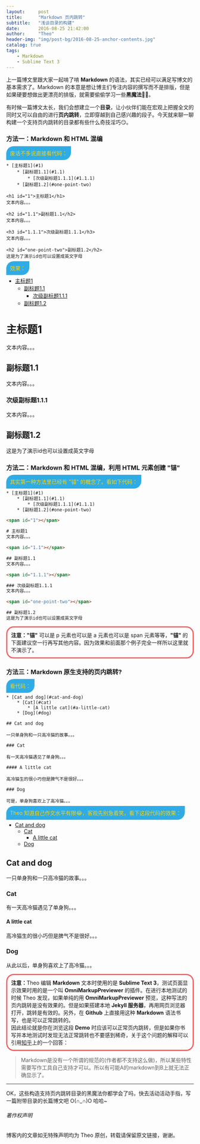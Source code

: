```yaml
---
layout:     post
title:      "Markdown 页内跳转"
subtitle:   "浅谈目录的构建"
date:       2016-08-25 21:42:00
author:     "Theo"
header-img: "img/post-bg/2016-08-25-anchor-contents.jpg"
catalog: true
tags:
    - Markdown
    - Sublime Text 3
---
```


上一篇博文里跟大家一起啃了啃 **Markdown** 的语法，其实已经可以满足写博文的基本需求了。Markdown 的本意是想让博主们专注内容的撰写而不是排版，但是如果硬要想做出更漂亮的排版，就需要偷偷学习一些**黑魔法**👊🎩。 

有时候一篇博文太长，我们会想建立一个**目录**，让小伙伴们能在宏观上把握全文的同时又可以自由的进行**页内跳转**，立即穿越到自己感兴趣的段子。今天就来聊一聊构建一个支持页内跳转的目录都有些什么奇技淫巧😏。

### 方法一：Markdown 和 HTML 混编

<span style="background-color:#2face6; color:#ffd109; padding:10px; border-radius:20px 0 20px 0;">废话不多说直接看代码：</span>

	* [主标题1](#1)
		* [副标题1.1](#1.1)
			* [次级副标题1.1.1](#1.1.1)
		* [副标题1.2](#one-point-two)

	<h1 id="1">主标题1</h1>
	文本内容。。。

	<h2 id="1.1">副标题1.1</h2>
	文本内容。。。

	<h3 id="1.1.1">次级副标题1.1.1</h3>
	文本内容。。。

	<h2 id="one-point-two">副标题1.2</h2>
	这是为了演示id也可以设置成英文字母

<span style="background-color:#2face6; color:#ffd109; padding:10px; border-radius:20px 0 20px 0;">效果：</span>

* [主标题1](#1)
	* [副标题1.1](#1.1)
		* [次级副标题1.1.1](#1.1.1)
	* [副标题1.2](#one-point-two)

<h1 id="1">主标题1</h1>
文本内容。。。

<h2 id="1.1">副标题1.1</h2>
文本内容。。。

<h3 id="1.1.1">次级副标题1.1.1</h3>
文本内容。。。

<h2 id="one-point-two">副标题1.2</h2>
这是为了演示id也可以设置成英文字母

### 方法二：Markdown 和 HTML 混编，利用 HTML 元素创建 "锚"

<span style="background-color:#2face6; color:#ffd109; padding:10px; border-radius:20px 0 20px 0;">其实第一种方法里已经有 "锚" 的概念了。看如下代码：</span>

```html
* [主标题1](#1)
	* [副标题1.1](#1.1)
		* [次级副标题1.1.1](#1.1.1)
	* [副标题1.2](#one-point-two)

<span id="1"></span>

# 主标题1
文本内容。。。

<span id="1.1"></span>

## 副标题1.1
文本内容。。。

<span id="1.1.1"></span>

### 次级副标题1.1.1
文本内容。。。

<span id="one-point-two"></span>

## 副标题1.2
这是为了演示id也可以设置成英文字母
```

<p style="border:3px solid #f95959; padding:10px; border-radius:20px;"><b>注意：</b><b>"锚"</b> 可以是 p 元素也可以是 a 元素也可以是 span 元素等等，<b>"锚"</b> 的下面建议空一行再写其他内容。因为效果和前面那个例子完全一样所以这里就不演示了。</p>

### 方法三：Markdown 原生支持的页内跳转?

<span style="background-color:#2face6; color:#ffd109; padding:10px; border-radius:20px 0 20px 0;">看代码：</span>

	* [Cat and dog](#cat-and-dog)
		* [Cat](#cat)
			* [A little cat](#a-little-cat)
		* [Dog](#dog)

	## Cat and dog

	一只单身狗和一只高冷猫的故事。。。

	### Cat

	有一天高冷猫遇见了单身狗。。。

	#### A little cat

	高冷猫生的很小巧但是脾气不是很好。。。

	### Dog

	可是，单身狗喜欢上了高冷猫。。。

<span style="background-color:#2face6; color:#ffd109; padding:10px; border-radius:20px 0 20px 0;">Theo 知道自己作文水平有限😂，客观先别急着笑，看下这段代码的效果：</span>

* [Cat and dog](#cat-and-dog)
	* [Cat](#cat)
		* [A little cat](#a-little-cat)
	* [Dog](#dog)

## Cat and dog

一只单身狗和一只高冷猫的故事。。。

### Cat

有一天高冷猫遇见了单身狗。。。

#### A little cat

高冷猫生的很小巧但是脾气不是很好。。。

### Dog

从此以后，单身狗喜欢上了高冷猫。。。

<p style="border:3px solid #f95959; padding:10px; border-radius:20px;"><b>注意：</b>Theo 编辑 <b>Markdown</b> 文本时使用的是 <b>Sublime Text 3</b>，测试页面显示效果时用的是一个叫 <b>OmniMarkupPreviewer</b> 的插件。在进行本地测试的时候 Theo 发现，如果单纯的用 <b>OmniMarkupPreviewer</b> 预览，这种写法的页内跳转是没有效果的。但是如果搭建本地 <b>Jekyll 服务器</b>，再用网页浏览器打开，跳转是有效的。另外，在 <b>Github</b> 上直接用这种 <b>Markdown</b> 语法书写，也是可以正常跳转的。<br>
因此结论就是你在浏览这段 <b>Demo</b> 时应该可以正常页内跳转，但是如果你书写并本地测试时发现无法正常跳转也不要感到稀奇，关于这个问题的解释可以引用<a target="_blank" href="https://www.zhihu.com/question/21907056">知乎</a>上的一个回答：</p>

> Markdown是没有一个所谓的规范的(作者都不支持这么做)，所以某些特性需要写作工具自己支持才可以。所以有可能A的markdown到B上就无法正确显示了。

---

OK，这些构造支持页内跳转目录的黑魔法你都学会了吗，快去活动活动手指，写一篇附带目录的长篇博文吧 O(∩_∩)O 哈哈~

###### 著作权声明

博客内的文章如无特殊声明均为 Theo 原创，转载请保留原文链接，谢谢。